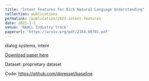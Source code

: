 ```yaml
---
title: "Intent Features for Rich Natural Language Understanding"
collection: publications
permalink: /publication/2021-intent-features
date: 2021-1-1
venue: 'NAACL Industry track'
paperurl: 'https://arxiv.org/pdf/2104.08701.pdf'
---
```

dialog systems, intent

[Download paper here](https://arxiv.org/pdf/2104.08701.pdf)

Dataset: proprietary dataset

Code: https://github.com/dpressel/baseline